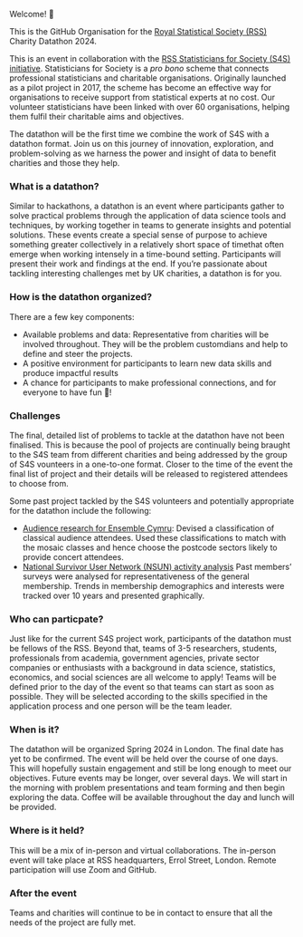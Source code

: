 Welcome! 👋

This is the GitHub Organisation for the [Royal Statistical Society (RSS)](https://rss.org.uk/) Charity Datathon 2024.

This is an event in collaboration with the
[RSS Statisticians for Society (S4S) initiative](https://rss.org.uk/membership/volunteering-and-promoting/statisticians-for-society-initiative/).
Statisticians for Society is a _pro bono_ scheme that connects professional statisticians and charitable organisations. Originally launched as a pilot project in 2017, the scheme has become an effective way for organisations to receive support from statistical experts at no cost. Our volunteer statisticians have been linked with over 60 organisations, helping them fulfil their charitable aims and objectives.

The datathon will be the first time we combine the work of S4S with a datathon format.
Join us on this journey of innovation, exploration, and problem-solving as we harness the power and insight of data to benefit charities and those they help.

### What is a datathon?
Similar to hackathons, a datathon is an event where participants gather to solve practical problems through the application of data science tools and techniques, by working together in teams to generate insights and potential solutions.
These events create a special sense of purpose to achieve something greater collectively in a relatively short space of timethat often emerge when working intensely in a time-bound setting.
Participants will present their work and findings at the end.
If you’re passionate about tackling interesting challenges met by UK charities, a datathon is for you.

### How is the datathon organized?
There are a few key components:

* Available problems and data: Representative from charities will be involved throughout. They will be the problem customdians and help to define and steer the projects.
* A positive environment for participants to learn new data skills and produce impactful results
* A chance for participants to make professional connections, and for everyone to have fun :tada:!

### Challenges
The final, detailed list of problems to tackle at the datathon have not been finalised. This is because the pool of projects are continually being braught to the S4S team from different charities and being addressed by the group of S4S vounteers in a one-to-one format. Closer to the time of the event the final list of project and their details will be released to registered attendees to choose from.

Some past project tackled by the S4S volunteers and potentially appropriate for the datathon include the following:

* [Audience research for Ensemble Cymru](https://rss.org.uk/membership/volunteering-and-promoting/statisticians-for-society-initiative/case-studies/ensemble-cymru/): Devised a classification of classical audience attendees. Used these classifications to match with the mosaic classes and hence choose the postcode sectors likely to provide concert attendees.
* [National Survivor User Network (NSUN) activity analysis](https://rss.org.uk/membership/volunteering-and-promoting/statisticians-for-society-initiative/case-studies/national-survivor-user-network/) Past members’ surveys were analysed for representativeness of the general membership. Trends in membership demographics and interests were tracked over 10 years and presented graphically.

### Who can particpate?
Just like for the current S4S project work, participants of the datathon must be fellows of the RSS.
Beyond that, teams of 3-5 researchers, students, professionals from academia, government agencies, private sector companies or enthusiasts with a background in data science, statistics, economics, and social sciences are all welcome to apply!
Teams will be defined prior to the day of the event so that teams can start as soon as possible. They will be selected according to the skills specified in the application process and one person will be the team leader.

### When is it?
The datathon will be organized Spring 2024 in London. The final date has yet to be confirmed.
The event will be held over the course of one days. This will hopefully sustain engagement and still be long enough to meet our objectives. Future events may be longer, over several days.
We will start in the morning with problem presentations and team forming and then begin exploring the data.
Coffee will be available throughout the day and lunch will be provided.

### Where is it held?
This will be a mix of in-person and virtual collaborations.
The in-person event will take place at RSS headquarters, Errol Street, London.
Remote participation will use Zoom and GitHub.

### After the event
Teams and charities will continue to be in contact to ensure that all the needs of the project are fully met. 
